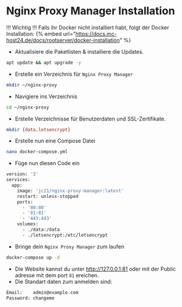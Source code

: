 # Nginx Proxy Manager Installation

!!! Wichtig !!!
Falls ihr Docker nicht installiert habt, folgt der Docker Installation:
{% embed url="https://docs.mc-host24.de/docs/rootserver/docker-installation" %}


* Aktualisiere die Paketlisten & installiere die Updates.
```bash
apt update && apt upgrade -y
```

* Erstelle ein Verzeichnis für ```Nginx Proxy Manager```
```bash
mkdir ~/nginx-proxy
```

* Navigiere ins Verzeichnis
```bash
cd ~/nginx-proxy
```

* Erstelle Verzeichnisse für Benutzerdaten und SSL-Zertifikate.
```bash
mkdir {data,letsencrypt}
```

* Erstelle nun eine Compose Datei
```bash
nano docker-compose.yml
```

* Füge nun diesen Code ein
```bash
version: '3'
services:
  app:
    image: 'jc21/nginx-proxy-manager:latest'
    restart: unless-stopped
    ports:
      - '80:80'
      - '81:81'
      - '443:443'
    volumes:
      - ./data:/data
      - ./letsencrypt:/etc/letsencrypt
```

* Bringe dein ```Nginx Proxy Manager``` zum laufen
```bash
docker-compose up -d
```

* Die Website kannst du unter http://127.0.0.1:81 oder mit der Public adresse mit dem port ```81``` ereichen.
* Die Standart daten zum anmelden sind:
```bash
Email:    admin@example.com
Password: changeme
```
